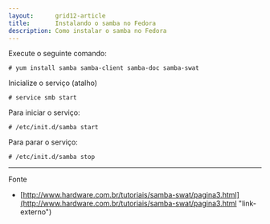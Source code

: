 ```yaml
---
layout:      grid12-article
title:       Instalando o samba no Fedora
description: Como instalar o samba no Fedora
---
```



Execute o seguinte comando:

	# yum install samba samba-client samba-doc samba-swat

Inicialize o serviço (atalho)

	# service smb start

Para iniciar o serviço:

	# /etc/init.d/samba start

Para parar o serviço:

	# /etc/init.d/samba stop


<hr>
Fonte

- [http://www.hardware.com.br/tutoriais/samba-swat/pagina3.html](http://www.hardware.com.br/tutoriais/samba-swat/pagina3.html "link-externo")
